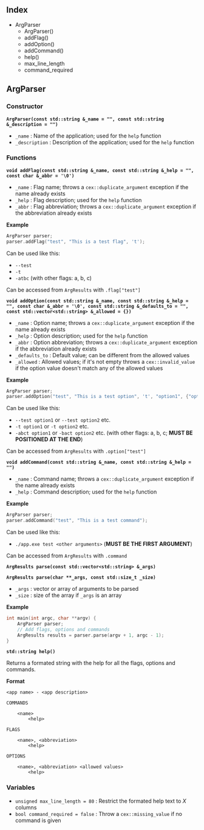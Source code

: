 ## Index

  - ArgParser
    - ArgParser()
    - addFlag()
    - addOption()
    - addCommand()
    - help()
    - max_line_length
    - command_required

## ArgParser

### Constructor

**`ArgParser(const std::string &_name = "", const std::string &_description = "")`**

  - `_name` : Name of the application; used for the `help` function
  - `_description` : Description of the application; used for the `help` function

### Functions

**`void addFlag(const std::string &_name, const std::string &_help = "", const char &_abbr = '\0')`**

  - `_name` : Flag name; throws a `cex::duplicate_argument` exception if the name already exists
  - `_help` : Flag description; used for the `help` function
  - `_abbr` : Flag abbreviation; throws a `cex::duplicate_argument` exception if the abbreviation already exists

**Example**

```c++
ArgParser parser;
parser.addFlag("test", "This is a test flag", 't');
```

Can be used like this:

  - `--test`
  - `-t`
  - `-atbc` (with other flags: a, b, c)

Can be accessed from `ArgResults` with `.flag["test"]`

**`void addOption(const std::string &_name, const std::string &_help = "", const char &_abbr = '\0', const std::string &_defaults_to = "", const std::vector<std::string> &_allowed = {})`**

  - `_name` : Option name; throws a `cex::duplicate_argument` exception if the name already exists
  - `_help` : Option description; used for the `help` function
  - `_abbr` : Option abbreviation; throws a `cex::duplicate_argument` exception if the abbreviation already exists
  - `_defaults_to` : Default value; can be different from the allowed values
  - `_allowed` : Allowed values; if it's not empty throws a `cex::invalid_value` if the option value doesn't match any of the allowed values

**Example**

```c++
ArgParser parser;
parser.addOption("test", "This is a test option", 't', "option1", {"option1", "option2", "option3"});
```

Can be used like this:

  - `--test option1` or `--test option2` etc.
  - `-t option1` or `-t option2` etc.
  - `-abct option1` or `-bact option2` etc. (with other flags: a, b, c; **MUST BE POSITIONED AT THE END**)

Can be accessed from `ArgResults` with `.option["test"]`

**`void addCommand(const std::string &_name, const std::string &_help = "")`**

  - `_name` : Command name; throws a `cex::duplicate_argument` exception if the name already exists
  - `_help` : Command description; used for the `help` function

**Example**

```c++
ArgParser parser;
parser.addCommand("test", "This is a test command");
```

Can be used like this:

  - `./app.exe test <other arguments>` (**MUST BE THE FIRST ARGUMENT**)

Can be accessed from `ArgResults` with `.command`

**`ArgResults parse(const std::vector<std::string> &_args)`**

**`ArgResults parse(char **_args, const std::size_t _size)`**

  - `_args` : vector or array of arguments to be parsed
  - `_size` : size of the array if `_args` is an array

**Example**

```c++
int main(int argc, char **argv) {
    ArgParser parser;
    // Add flags, options and commands
    ArgResults results = parser.parse(argv + 1, argc - 1);
}
```

**`std::string help()`**

Returns a formated string with the help for all the flags, options and commands.

**Format**

```
<app name> - <app description>

COMMANDS

    <name>
        <help>

FLAGS

    <name>, <abbreviation>
        <help>

OPTIONS

    <name>, <abbreviation> <allowed values>
        <help>

```

### Variables

  - `unsigned max_line_length = 80` : Restrict the formated help text to _X_ columns
  - `bool command_required = false` : Throw a `cex::missing_value` if no command is given
